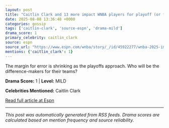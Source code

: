 ```yaml
---
layout: post
title: "Caitlin Clark and 13 more impact WNBA players for playoff (or future) success"
date: 2025-08-08 13:36:48 +0000
categories: gossip
tags: ['caitlin-clark', 'source-espn', 'drama-mild']
drama_score: 1
primary_celebrity: caitlin_clark
source: espn
source_url: "https://www.espn.com/wnba/story/_/id/45922277/wnba-2025-impact-players-all-13-teams-end-season-success-caitlin-clark"
mentions: {'caitlin_clark': 1}
---
```


The margin for error is shrinking as the playoffs approach. Who will be the difference-makers for their teams?

**Drama Score:** 1 | **Level:** MILD

**Celebrities Mentioned:** Caitlin Clark

[Read full article at Espn](https://www.espn.com/wnba/story/_/id/45922277/wnba-2025-impact-players-all-13-teams-end-season-success-caitlin-clark)

---
*This post was automatically generated from RSS feeds. Drama scores are calculated based on mention frequency and source reliability.*
